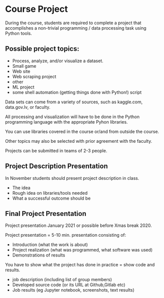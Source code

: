 # Course Project

During the course, students are required to complete a project that accomplishes a non-trivial programming / data processing task using Python tools.

## Possible project topics:

-   Process, analyze, and/or visualize a dataset.
-   Small game
-   Web site
-   Web scraping project
-   other
-   ML project
-   some shell automation (getting things done with Python!) script

Data sets can come from a variety of sources, such as kaggle.com, data.gov.lv, or faculty.

All processing and visualization will have to be done in the Python programming language with the appropriate Pyhon libraries.

You can use libraries covered in the course or/and from outside the course.

Other topics may also be selected with prior agreement with the faculty.

Projects can be submitted in teams of 2-3 people.

## Project Description Presentation

In November students should present project description in class.

-   The idea
-   Rough idea on libraries/tools needed
-   What a successful outcome should be

## Final Project Presentation

Project presentation January 2021 or possible before Xmas break 2020.

Project presentation = 5-10 min. presentation consisting of:

-   Introduction (what the work is about)
-   Project realization (what was programmed, what software was used)
-   Demonstrations of results

You have to show what the project has done in practice = show code and results.

-   job description (including list of group members)
-   Developed source code (or its URL at Github,Gitlab etc)
-   Job results (eg Jupyter notebook, screenshots, text results)
